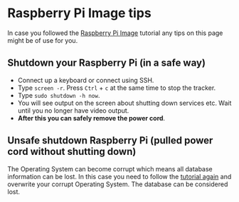 # Raspberry Pi Image tips

In case you followed the [Raspberry Pi Image](https://gitlab.maikel.pro/maikeldus/WhatsSpy-Public/wikis/getting-started-rpi-image) tutorial any tips on this page might be of use for you.


## Shutdown your Raspberry Pi (in a safe way)


* Connect up a keyboard or connect using SSH.
* Type `screen -r`. Press `Ctrl` + `c` at the same time to stop the tracker.
* Type `sudo shutdown -h now`.
* You will see output on the screen about shutting down services etc. Wait until you no longer have video output.
* **After this you can safely remove the power cord**.

## Unsafe shutdown Raspberry Pi (pulled power cord without shutting down)

The Operating System can become corrupt which means all database information can be lost. In this case you need to follow the [tutorial again](https://gitlab.maikel.pro/maikeldus/WhatsSpy-Public/wikis/getting-started-rpi-image) and overwrite your corrupt Operating System. The database can be considered lost.